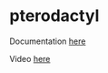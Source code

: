 # pterodactyl

Documentation [here](https://docs.technotim.live/posts/pterodactyl-game-server/)

Video [here](https://www.youtube.com/watch?v=_ypAmCcIlBE)
